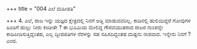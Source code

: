 +++
title = "004 ಎಲೆ ಮಹೀಪತಿ"

+++
4. ಎಲೆ, ರಾಜ ಇನ್ನು ಯಜ್ಞದ ಕ್ಷೇತ್ರದಲ್ಲಿ ನಿನಗೆ ಅಡ್ಡಿ ಮಾಡುವವರಿಲ್ಲ. ಕಾಡಿನಲ್ಲಿ ಹುಲಿಯಿದ್ದರೆ ಗೋವುಗಳ ಹಿಂಡಿಗೆ ಹುಲ್ಲು ನೀರು ಕಂಡೀತೇ ? ಈ ಭೂಮಿಯ ಮೇಲಿದ್ದ ಗೌರವಯುತರಾದ ರಾಜರ ಗುಂಪನ್ನೇ ಕಾಡಿಪೀಡಿಸುತ್ತಿದ್ದಂತಹ, ಎಲ್ಲ ದ್ವೀಪಪತಿಗಳ ನೆರಳನ್ನು ಸಹ ಸಹಿಸದಿದ್ದಂತಹ ದುಷ್ಟನು ನಾಶವಾದ. ಇನ್ನೇನು ನಿನಗೆ ? ಎಂದ.